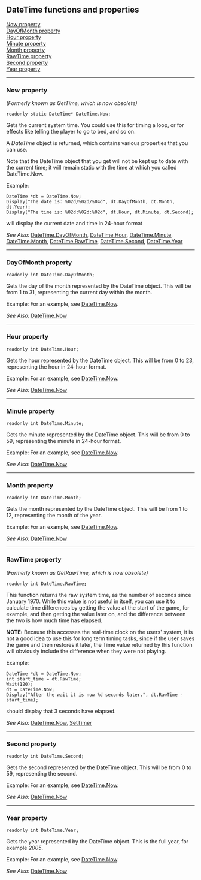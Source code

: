 DateTime functions and properties
---------------------------------

[Now property](#Now)\
[DayOfMonth property](#DayOfMonth)\
[Hour property](#Hour)\
[Minute property](#Minute)\
[Month property](#Month)\
[RawTime property](#RawTime)\
[Second property](#Second)\
[Year property](#Year)

---

### Now property

*(Formerly known as GetTime, which is now obsolete)*

    readonly static DateTime* DateTime.Now;

Gets the current system time. You could use this for timing a loop, or
for effects like telling the player to go to bed, and so on.

A *DateTime* object is returned, which contains various properties that
you can use.

Note that the DateTime object that you get will not be kept up to date
with the current time; it will remain static with the time at which you
called DateTime.Now.

Example:

    DateTime *dt = DateTime.Now;
    Display("The date is: %02d/%02d/%04d", dt.DayOfMonth, dt.Month, dt.Year);
    Display("The time is: %02d:%02d:%02d", dt.Hour, dt.Minute, dt.Second);

will display the current date and time in 24-hour format

*See Also:* [DateTime.DayOfMonth](topic49#DateTime.DayOfMonth),
[DateTime.Hour](topic49#DateTime.Hour),
[DateTime.Minute](topic49#DateTime.Minute),
[DateTime.Month](topic49#DateTime.Month),
[DateTime.RawTime](topic49#DateTime.RawTime),
[DateTime.Second](topic49#DateTime.Second),
[DateTime.Year](topic49#DateTime.Year)

---

### DayOfMonth property

    readonly int DateTime.DayOfMonth;

Gets the day of the month represented by the DateTime object. This will
be from 1 to 31, representing the current day within the month.

Example: For an example, see [DateTime.Now](topic49#DateTime.Now).

*See Also:* [DateTime.Now](topic49#DateTime.Now)

---

### Hour property

    readonly int DateTime.Hour;

Gets the hour represented by the DateTime object. This will be from 0 to
23, representing the hour in 24-hour format.

Example: For an example, see [DateTime.Now](topic49#DateTime.Now).

*See Also:* [DateTime.Now](topic49#DateTime.Now)

---

### Minute property

    readonly int DateTime.Minute;

Gets the minute represented by the DateTime object. This will be from 0
to 59, representing the minute in 24-hour format.

Example: For an example, see [DateTime.Now](topic49#DateTime.Now).

*See Also:* [DateTime.Now](topic49#DateTime.Now)

---

### Month property

    readonly int DateTime.Month;

Gets the month represented by the DateTime object. This will be from 1
to 12, representing the month of the year.

Example: For an example, see [DateTime.Now](topic49#DateTime.Now).

*See Also:* [DateTime.Now](topic49#DateTime.Now)

---

### RawTime property

*(Formerly known as GetRawTime, which is now obsolete)*

    readonly int DateTime.RawTime;

This function returns the raw system time, as the number of seconds
since January 1970. While this value is not useful in itself, you can
use it to calculate time differences by getting the value at the start
of the game, for example, and then getting the value later on, and the
difference between the two is how much time has elapsed.

**NOTE:** Because this accesses the real-time clock on the users'
system, it is not a good idea to use this for long term timing tasks,
since if the user saves the game and then restores it later, the Time
value returned by this function will obviously include the difference
when they were not playing.

Example:

    DateTime *dt = DateTime.Now;
    int start_time = dt.RawTime;
    Wait(120);
    dt = DateTime.Now;
    Display("After the wait it is now %d seconds later.", dt.RawTime - start_time);

should display that 3 seconds have elapsed.

*See Also:* [DateTime.Now](topic49#DateTime.Now),
[SetTimer](Game#SetTimer)

---

### Second property

    readonly int DateTime.Second;

Gets the second represented by the DateTime object. This will be from 0
to 59, representing the second.

Example: For an example, see [DateTime.Now](topic49#DateTime.Now).

*See Also:* [DateTime.Now](topic49#DateTime.Now)

---

### Year property

    readonly int DateTime.Year;

Gets the year represented by the DateTime object. This is the full year,
for example *2005*.

Example: For an example, see [DateTime.Now](topic49#DateTime.Now).

*See Also:* [DateTime.Now](topic49#DateTime.Now)
